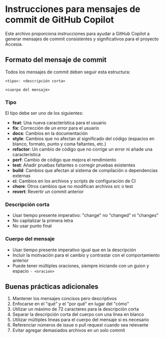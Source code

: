 # Instrucciones para mensajes de commit de GitHub Copilot

Este archivo proporciona instrucciones para ayudar a GitHub Copilot a generar mensajes de commit consistentes y significativos para el proyecto Accesia.

## Formato del mensaje de commit

Todos los mensajes de commit deben seguir esta estructura:

```
<tipo>: <descripción corta>

<cuerpo del mensaje>
```

### Tipo

El tipo debe ser uno de los siguientes:

- **feat**: Una nueva característica para el usuario
- **fix**: Corrección de un error para el usuario
- **docs**: Cambios en la documentación
- **style**: Cambios que no afectan al significado del código (espacios en blanco, formato, punto y coma faltantes, etc.)
- **refactor**: Un cambio de código que no corrige un error ni añade una característica
- **perf**: Cambio de código que mejora el rendimiento
- **test**: Añadir pruebas faltantes o corregir pruebas existentes
- **build**: Cambios que afectan al sistema de compilación o dependencias externas
- **ci**: Cambios en los archivos y scripts de configuración de CI
- **chore**: Otros cambios que no modifican archivos src o test
- **revert**: Revertir un commit anterior

### Descripción corta

- Usar tiempo presente imperativo: "change" no "changed" ni "changes"
- No capitalizar la primera letra
- No usar punto final

### Cuerpo del mensaje

- Usar tiempo presente imperativo igual que en la descripción
- Incluir la motivación para el cambio y contrastar con el comportamiento anterior
- Puede tener múltiples oraciones, siempre iniciando con un guion y espacio `- <oracion>`

## Buenas prácticas adicionales

1. Mantener los mensajes concisos pero descriptivos
2. Enfocarse en el "qué" y el "por qué" en lugar del "cómo"
3. Utilizar un máximo de 72 caracteres para la descripción corta
4. Separar la descripción corta del cuerpo con una línea en blanco
5. Utilizar múltiples líneas para el cuerpo del mensaje si es necesario
6. Referenciar números de issue o pull request cuando sea relevante
7. Evitar agregar demasiados archivos en un solo commit

